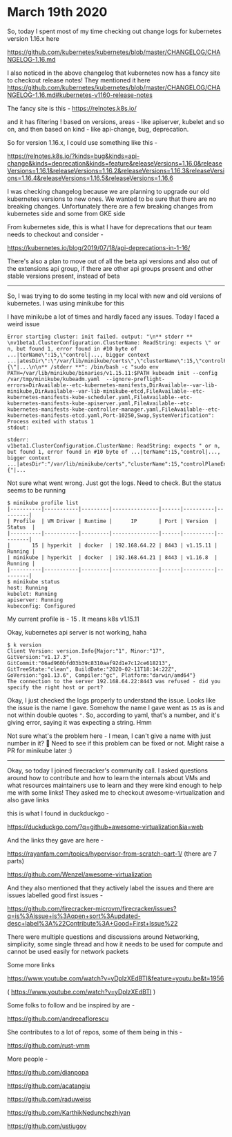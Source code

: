 # March 19th 2020

So, today I spent most of my time checking out change logs for kubernetes
version 1.16.x here

https://github.com/kubernetes/kubernetes/blob/master/CHANGELOG/CHANGELOG-1.16.md

I also noticed in the above changelog that kubernetes now has a fancy site to
checkout release notes! They mentioned it here 
https://github.com/kubernetes/kubernetes/blob/master/CHANGELOG/CHANGELOG-1.16.md#kubernetes-v1160-release-notes

The fancy site is this - https://relnotes.k8s.io/

and it has filtering ! based on versions, areas - like apiserver, kubelet and
so on, and then based on kind - like api-change, bug, deprecation.

So for version 1.16.x, I could use something like this -

https://relnotes.k8s.io/?kinds=bug&kinds=api-change&kinds=deprecation&kinds=feature&releaseVersions=1.16.0&releaseVersions=1.16.1&releaseVersions=1.16.2&releaseVersions=1.16.3&releaseVersions=1.16.4&releaseVersions=1.16.5&releaseVersions=1.16.6

I was checking changelog because we are planning to upgrade our old kubernetes
versions to new ones. We wanted to be sure that there are no breaking changes.
Unfortunately there are a few breaking changes from kubernetes side and some
from GKE side

From kubernetes side, this is what I have for deprecations that our team needs
to checkout and consider - 

https://kubernetes.io/blog/2019/07/18/api-deprecations-in-1-16/

There's also a plan to move out of all the beta api versions and also out of
the extensions api group, if there are other api groups present and other stable
versions present, instead of beta

---------------------

So, I was trying to do some testing in my local with new and old versions of
kubernetes. I was using minikube for this

I have minikube a lot of times and hardly faced any issues. Today I faced a
weird issue

```
Error starting cluster: init failed. output: "\n** stderr ** \nv1beta1.ClusterConfiguration.ClusterName: ReadString: expects \" or n, but found 1, error found in #10 byte of ...|terName\":15,\"control|..., bigger context ...|atesDir\":\"/var/lib/minikube/certs\",\"clusterName\":15,\"controlPlaneEndpoint\":\"localhost:8443\",\"dns\":{\"|...\n\n** /stderr **": /bin/bash -c "sudo env PATH=/var/lib/minikube/binaries/v1.15.11:$PATH kubeadm init --config /var/tmp/minikube/kubeadm.yaml  --ignore-preflight-errors=DirAvailable--etc-kubernetes-manifests,DirAvailable--var-lib-minikube,DirAvailable--var-lib-minikube-etcd,FileAvailable--etc-kubernetes-manifests-kube-scheduler.yaml,FileAvailable--etc-kubernetes-manifests-kube-apiserver.yaml,FileAvailable--etc-kubernetes-manifests-kube-controller-manager.yaml,FileAvailable--etc-kubernetes-manifests-etcd.yaml,Port-10250,Swap,SystemVerification": Process exited with status 1
stdout:

stderr:
v1beta1.ClusterConfiguration.ClusterName: ReadString: expects " or n, but found 1, error found in #10 byte of ...|terName":15,"control|..., bigger context ...|atesDir":"/var/lib/minikube/certs","clusterName":15,"controlPlaneEndpoint":"localhost:8443","dns":{"|...
```

Not sure what went wrong. Just got the logs. Need to check. But the status
seems to be running

```
$ minikube profile list
|----------|-----------|---------|---------------|------|----------|---------|
| Profile  | VM Driver | Runtime |      IP       | Port | Version  | Status  |
|----------|-----------|---------|---------------|------|----------|---------|
|       15 | hyperkit  | docker  | 192.168.64.22 | 8443 | v1.15.11 | Running |
| minikube | hyperkit  | docker  | 192.168.64.21 | 8443 | v1.16.8  | Running |
|----------|-----------|---------|---------------|------|----------|---------|
$ minikube status
host: Running
kubelet: Running
apiserver: Running
kubeconfig: Configured
```

My current profile is - 15 . It means k8s v1.15.11

Okay, kubernetes api server is not working, haha

```
$ k version
Client Version: version.Info{Major:"1", Minor:"17", GitVersion:"v1.17.3", GitCommit:"06ad960bfd03b39c8310aaf92d1e7c12ce618213", GitTreeState:"clean", BuildDate:"2020-02-11T18:14:22Z", GoVersion:"go1.13.6", Compiler:"gc", Platform:"darwin/amd64"}
The connection to the server 192.168.64.22:8443 was refused - did you specify the right host or port?
```

Okay, I just checked the logs properly to understand the issue. Looks like the
issue is the name I gave. Somehow the name I gave went as `15` as is and not
within double quotes `"`. So, according to yaml, that's a number, and it's
giving error, saying it was expecting a string. Hmm

Not sure what's the problem here - I mean, I can't give a name with just number
in it? 🤔 Need to see if this problem can be fixed or not. Might raise a PR
for minikube later :)

--------

Okay, so today I joined firecracker's community call. I asked questions around
how to contribute and how to learn the internals about VMs and what resources
maintainers use to learn and they were kind enough to help me with some links!
They asked me to checkout awesome-virtualization and also gave links

this is what I found in duckduckgo -

https://duckduckgo.com/?q=github+awesome-virtualization&ia=web

And the links they gave are here -

https://rayanfam.com/topics/hypervisor-from-scratch-part-1/ (there are 7 parts)

https://github.com/Wenzel/awesome-virtualization 

And they also mentioned that they actively label the issues and there are issues
labelled good first issues -

https://github.com/firecracker-microvm/firecracker/issues?q=is%3Aissue+is%3Aopen+sort%3Aupdated-desc+label%3A%22Contribute%3A+Good+First+Issue%22

There were multiple questions and discussions around Networking, simplicity,
some single thread and how it needs to be used for compute and cannot be used
easily for network packets

Some more links

https://www.youtube.com/watch?v=yDplzXEdBTI&feature=youtu.be&t=1956

( https://www.youtube.com/watch?v=yDplzXEdBTI )

Some folks to follow and be inspired by are -

https://github.com/andreeaflorescu

She contributes to a lot of repos, some of them being in this -

https://github.com/rust-vmm

More people -

https://github.com/dianpopa

https://github.com/acatangiu

https://github.com/raduweiss

https://github.com/KarthikNedunchezhiyan

https://github.com/ustiugov
